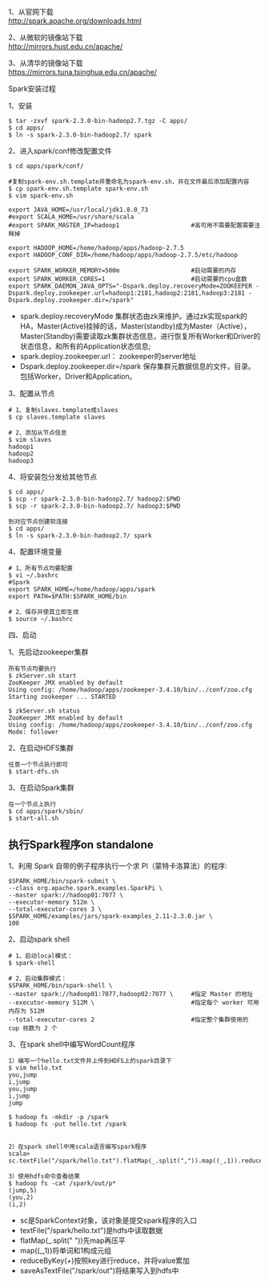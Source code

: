 1、从官网下载  
http://spark.apache.org/downloads.html

2、从微软的镜像站下载  
http://mirrors.hust.edu.cn/apache/

3、从清华的镜像站下载  
https://mirrors.tuna.tsinghua.edu.cn/apache/

Spark安装过程

 1、安装
```
$ tar -zxvf spark-2.3.0-bin-hadoop2.7.tgz -C apps/
$ cd apps/
$ ln -s spark-2.3.0-bin-hadoop2.7/ spark
```

2、进入spark/conf修改配置文件
```
$ cd apps/spark/conf/

#复制spark-env.sh.template并重命名为spark-env.sh，并在文件最后添加配置内容
$ cp spark-env.sh.template spark-env.sh
$ vim spark-env.sh

export JAVA_HOME=/usr/local/jdk1.8.0_73
#export SCALA_HOME=/usr/share/scala
#export SPARK_MASTER_IP=hadoop1                    #高可用不需要配置需要注释掉

export HADOOP_HOME=/home/hadoop/apps/hadoop-2.7.5
export HADOOP_CONF_DIR=/home/hadoop/apps/hadoop-2.7.5/etc/hadoop

export SPARK_WORKER_MEMORY=500m                    #启动需要的内存
export SPARK_WORKER_CORES=1                        #启动需要的cpu盒数
export SPARK_DAEMON_JAVA_OPTS="-Dspark.deploy.recoveryMode=ZOOKEEPER -Dspark.deploy.zookeeper.url=hadoop1:2181,hadoop2:2181,hadoop3:2181 -Dspark.deploy.zookeeper.dir=/spark"
```
- spark.deploy.recoveryMode 集群状态由zk来维护。通过zk实现spark的HA，Master(Active)挂掉的话，Master(standby)成为Master（Active），Master(Standby)需要读取zk集群状态信息，进行恢复所有Worker和Driver的状态信息，和所有的Application状态信息;
- spark.deploy.zookeeper.url： zookeeper的server地址
- Dspark.deploy.zookeeper.dir=/spark 保存集群元数据信息的文件，目录。包括Worker，Driver和Application。

3、配置从节点
```
# 1、复制slaves.template成slaves
$ cp slaves.template slaves

# 2、添加从节点信息
$ vim slaves
hadoop1
hadoop2
hadoop3
```

4、将安装包分发给其他节点
```
$ cd apps/
$ scp -r spark-2.3.0-bin-hadoop2.7/ hadoop2:$PWD
$ scp -r spark-2.3.0-bin-hadoop2.7/ hadoop3:$PWD

到对应节点创建软连接
$ cd apps/
$ ln -s spark-2.3.0-bin-hadoop2.7/ spark
```

4、配置环境变量
```
# 1、所有节点均要配置
$ vi ~/.bashrc 
#Spark
export SPARK_HOME=/home/hadoop/apps/spark
export PATH=$PATH:$SPARK_HOME/bin

# 2、保存并使其立即生效
$ source ~/.bashrc 
```

四、启动

1、先启动zookeeper集群
```
所有节点均要执行
$ zkServer.sh start
ZooKeeper JMX enabled by default
Using config: /home/hadoop/apps/zookeeper-3.4.10/bin/../conf/zoo.cfg
Starting zookeeper ... STARTED

$ zkServer.sh status
ZooKeeper JMX enabled by default
Using config: /home/hadoop/apps/zookeeper-3.4.10/bin/../conf/zoo.cfg
Mode: follower
```


2、在启动HDFS集群
```
任意一个节点执行即可
$ start-dfs.sh
```

3、在启动Spark集群
```
在一个节点上执行
$ cd apps/spark/sbin/
$ start-all.sh
```

执行Spark程序on standalone
---
1、利用 Spark 自带的例子程序执行一个求 PI（蒙特卡洛算法）的程序:
```
$SPARK_HOME/bin/spark-submit \ 
--class org.apache.spark.examples.SparkPi \ 
--master spark://hadoop01:7077 \ 
--executor-memory 512m \ 
--total-executor-cores 3 \
$SPARK_HOME/examples/jars/spark-examples_2.11-2.3.0.jar \ 
100
```

2、启动spark shell
```
# 1、启动local模式：
$ spark-shell

# 2、启动集群模式：
$SPARK_HOME/bin/spark-shell \ 
--master spark://hadoop01:7077,hadoop02:7077 \     #指定 Master 的地址
--executor-memory 512M \                           #指定每个 worker 可用内存为 512M
--total-executor-cores 2                           #指定整个集群使用的 cup 核数为 2 个
```

3、在spark shell中编写WordCount程序
```
1）编写一个hello.txt文件并上传到HDFS上的spark目录下
$ vim hello.txt
you,jump
i,jump
you,jump
i,jump
jump

$ hadoop fs -mkdir -p /spark
$ hadoop fs -put hello.txt /spark


2）在spark shell中用scala语言编写spark程序
scala> sc.textFile("/spark/hello.txt").flatMap(_.split(",")).map((_,1)).reduceByKey(_+_).saveAsTextFile("/spark/out")

3）使用hdfs命令查看结果
$ hadoop fs -cat /spark/out/p*
(jump,5)
(you,2)
(i,2)
```
- sc是SparkContext对象，该对象是提交spark程序的入口
- textFile("/spark/hello.txt")是hdfs中读取数据
- flatMap(_.split(" "))先map再压平
- map((_,1))将单词和1构成元组
- reduceByKey(_+_)按照key进行reduce，并将value累加
- saveAsTextFile("/spark/out")将结果写入到hdfs中

